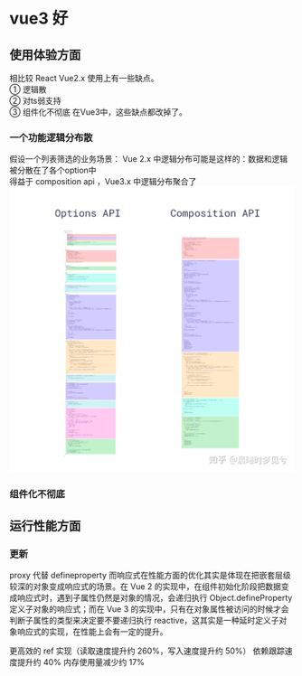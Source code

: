 <!--
 * @Author: 鱼小柔
 * @Date: 2021-11-21 15:42:21
 * @LastEditors: your name
 * @LastEditTime: 2021-11-21 21:49:21
 * @Description: vue3 好在哪里
-->
# vue3 好
## 使用体验方面
相比较 React Vue2.x 使用上有一些缺点。  
① 逻辑散  
② 对ts弱支持  
③ 组件化不彻底
在Vue3中，这些缺点都改掉了。  
### 一个功能逻辑分布散
假设一个列表筛选的业务场景：
Vue 2.x 中逻辑分布可能是这样的：数据和逻辑被分散在了各个option中  
得益于 composition api  ，Vue3.x 中逻辑分布聚合了
![vue3.x逻辑分布散](./static/composition.jpg)
### 组件化不彻底


## 运行性能方面
### 更新
proxy 代替 defineproperty
而响应式在性能方面的优化其实是体现在把嵌套层级较深的对象变成响应式的场景。在 Vue 2 的实现中，在组件初始化阶段把数据变成响应式时，遇到子属性仍然是对象的情况，会递归执行 Object.defineProperty 定义子对象的响应式；而在 Vue 3 的实现中，只有在对象属性被访问的时候才会判断子属性的类型来决定要不要递归执行 reactive，这其实是一种延时定义子对象响应式的实现，在性能上会有一定的提升。

更高效的 ref 实现（读取速度提升约 260%，写入速度提升约 50%）
依赖跟踪速度提升约 40%
内存使用量减少约 17%